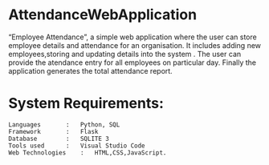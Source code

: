 # AttendanceWebApplication

“Employee Attendance”, a simple web application where the user can store employee details and attendance for an organisation. 
It includes adding new employees,storing and updating details into the system . 
The user can provide the atendance entry for all employees on particular day. Finally the application generates the total attendance report. 

# System Requirements:
	Languages		: 	Python, SQL
 	Framework 		: 	Flask 
  	Database		: 	SQLITE 3
  	Tools used		:	Visual Studio Code
  	Web Technologies	:	HTML,CSS,JavaScript.
